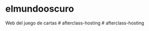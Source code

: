 # elmundooscuro
Web del juego de cartas
#   a f t e r c l a s s - h o s t i n g  
 #   a f t e r c l a s s - h o s t i n g  
 